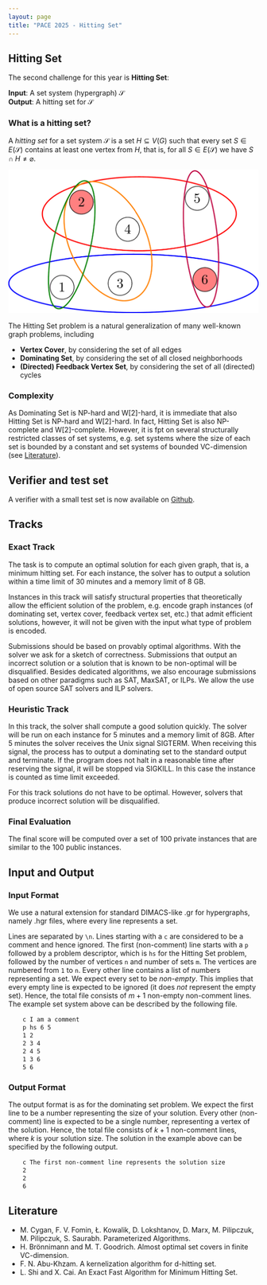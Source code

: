 ```yaml
---
layout: page 
title: "PACE 2025 - Hitting Set"
---
```



## Hitting Set

The second challenge for this year is **Hitting Set**:

**Input**: A set system (hypergraph) $\mathcal{S}$ <br/>
**Output**: A hitting set for $\mathcal{S}$

### What is a hitting set?

A _hitting set_ for a set system $\mathcal{S}$ is a set $H \subseteq V(G)$ such that every set $S \in E(\mathcal{S})$ contains at least one vertex from $H$, that is, for all $S \in E(\mathcal{S})$ we have $S \cap H \neq \varnothing$.

![Example](/2025/img/example_hs.png)

The Hitting Set problem is a natural generalization of many well-known graph problems, including

 - **Vertex Cover**, by considering the set of all edges
 - **Dominating Set**, by considering the set of all closed neighborhoods
 - **(Directed) Feedback Vertex Set**, by considering the set of all (directed) cycles

### Complexity
As Dominating Set is NP-hard and W$[2]$-hard, it is immediate that also Hitting Set is NP-hard and W$[2]$-hard. 
In fact, Hitting Set is also NP-complete and W$[2]$-complete.
However, it is fpt on several structurally restricted classes of set systems, e.g. set systems where the size of each set is bounded by a constant and set systems of bounded VC-dimension (see [Literature](#literature)).

## Verifier and test set
A verifier with a small test set is now available on [Github](https://github.com/MarioGrobler/hs_verifier).

## Tracks

### Exact Track

The task is to compute an optimal solution for each given graph, that is, a minimum hitting set. For each instance, the solver has to output a solution within a time limit of 30 minutes and a memory limit of 8 GB.

Instances in this track will satisfy structural properties that theoretically allow the efficient solution of the problem, e.g. encode graph instances (of dominating set, vertex cover, feedback vertex set, etc.) that admit efficient solutions, however, it will not be given with the input what type of problem is encoded. 

Submissions should be based on provably optimal algorithms. With the solver we ask for a sketch of correctness. Submissions that output an incorrect solution or a solution that is known to be non-optimal will be disqualified. Besides dedicated algorithms, we also encourage submissions based on other paradigms such as SAT, MaxSAT, or ILPs. We allow the use of open source SAT solvers and ILP solvers.

### Heuristic Track

In this track, the solver shall compute a good solution quickly. The solver will be run on each instance for 5 minutes and a memory limit of 8GB. After 5 minutes the solver receives the Unix signal SIGTERM. When receiving this signal, the process has to output a dominating set to the standard output and terminate. 
If the program does not halt in a reasonable time after reserving the signal, it will be stopped via SIGKILL. In this case the instance is counted as time limit exceeded. 

For this track solutions do not have to be optimal. However, solvers that produce incorrect solution will be disqualified.

### Final Evaluation
The final score will be computed over a set of 100 private instances that are similar to the 100 public instances.

## Input and Output

### Input Format

We use a natural extension for standard DIMACS-like .gr for hypergraphs, namely .hgr files, where every line represents a set.

Lines are separated by `\n`. Lines starting with a `c` are considered to be a comment and hence ignored. The first (non-comment) line starts with a `p` followed by a problem descriptor, which is `hs` for the Hitting Set problem, followed by the number of vertices `n` and number of sets `m`.
The vertices are numbered from `1` to `n`.
Every other line contains a list of numbers representing a set. 
We expect every set to be *non-empty*. This implies that every empty line is expected to be ignored (it does *not* represent the empty set).
Hence, the total file consists of $m+1$ non-empty non-comment lines.
The example set system above can be described by the following file.
```
    c I am a comment
    p hs 6 5
    1 2
    2 3 4
    2 4 5
    1 3 6
    5 6
```

### Output Format
The output format is as for the dominating set problem.
We expect the first line to be a number representing the size of your solution. Every other (non-comment) line is expected to be a single number, representing a vertex of the solution.
Hence, the total file consists of $k+1$ non-comment lines, where $k$ is your solution size.
The solution in the example above can be specified by the following output.
```
    c The first non-comment line represents the solution size
    2
    2
    6
```


## Literature

 - M. Cygan, F. V. Fomin, Ł. Kowalik, D. Lokshtanov, D. Marx, M. Pilipczuk, M. Pilipczuk, S. Saurabh. Parameterized Algorithms.
 - H. Brönnimann and M. T. Goodrich. Almost optimal set covers in finite VC-dimension.
 - F. N. Abu-Khzam. A kernelization algorithm for d-hitting set.
 - L. Shi and X. Cai. An Exact Fast Algorithm for Minimum Hitting Set.